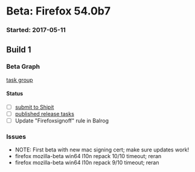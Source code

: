 # Beta: Firefox 54.0b7

### Started: 2017-05-11

## Build 1

### Beta Graph
[task group](https://tools.taskcluster.net/push-inspector/#/t56GyORJTkyH3bF9icg-Dw)


#### Status
- [ ] [submit to Shipit](https://wiki.mozilla.org/Release:Release_Automation_on_Mercurial:Starting_a_Release#Submit_to_Ship_It)
- [ ] [published release tasks](../how-tos/relpro.md#3-publish-release)
- [ ] Update "Firefoxsignoff" rule in Balrog

### Issues
- NOTE: First beta with new mac signing cert; make sure updates work!
- firefox mozilla-beta win64 l10n repack 10/10 timeout; reran
- firefox mozilla-beta win64 l10n repack 9/10 timeout; reran


